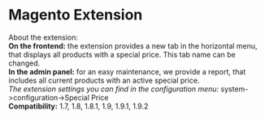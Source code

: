 # Magento Extension
About the extension: </br>
<b>On the frontend:</b> the extension provides a new tab in the horizontal menu, that displays all products with a special price. This tab name can be changed.</br>
<b>In the admin panel:</b> for an easy maintenance, we provide a report, that includes all current products with an active special price.</br>
<i>The extension settings you can find in the configuration menu:</i> system->configuration->Special Price</br>
<b>Compatibility:</b> 1.7, 1.8, 1.8.1, 1.9, 1.9.1, 1.9.2

